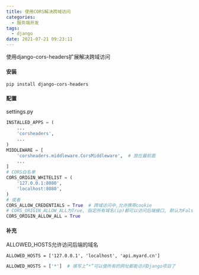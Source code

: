 ```yaml
---
title: 使用CORS解决跨域访问
categories:
  - 服务端开发
tags:
  - django
date: 2021-07-21 09:23:11
---
```


使用django-cors-headers扩展解决跨域访问

#### 安装

```shell
pip install django-cors-headers
```

#### 配置

settings.py

```python
INSTALLED_APPS = (
    ...
    'corsheaders',
    ...
)
MIDDLEWARE = [
    'corsheaders.middleware.CorsMiddleware',  # 放在最前面
    ...
]
# CORS白名单
CORS_ORIGIN_WHITELIST = (
    '127.0.0.1:8080',
    'localhost:8080',
)
# 或者
CORS_ALLOW_CREDENTIALS = True  # 跨域访问中,允许携带cookie
# CORS_ORIGIN_ALLOW_ALL为True, 指定所有域名(ip)都可以访问后端接口, 默认为False
CORS_ORIGIN_ALLOW_ALL = True
```

#### 补充

ALLOWED_HOSTS允许访问后端的域名

```shell
ALLOWED_HOSTS = ['127.0.0.1', 'localhost', 'api.myard.cn']
```

```python
ALLOWED_HOSTS = ['*']  # 填写上“*”可以使所有的网址都能访问Django项目了
```

